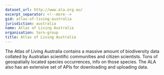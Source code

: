 ```yaml
---
dataset_url: http://www.ala.org.au/
excerpt_separator: <!--more-->
gid: atlas-of-living-australia
jurisdiction: australia
name: Atlas of Living Australia
organisation: tern-group
title: Atlas of Living Australia
---
```


The Atlas of Living Australia contains a massive amount of biodiversity data collated by Australian scientific communities and citizen scientists. Tons of geospatially located species occurrences, info on those species. The ALA also has an extensive set of APIs for downloading and uploading data.